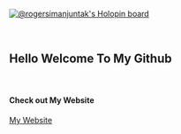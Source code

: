 [![@rogersimanjuntak's Holopin board](https://holopin.me/rogersimanjuntak)](https://holopin.io/@rogersimanjuntak)

<br>
<h2>Hello Welcome To My Github</h2>
<br>
<h4>Check out My Website</h4>
<a href="https://rogersimanjuntak.github.io/">My Website</a>
